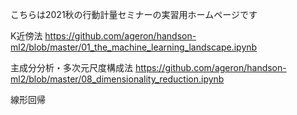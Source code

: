 こちらは2021秋の行動計量セミナーの実習用ホームページです

K近傍法
https://github.com/ageron/handson-ml2/blob/master/01_the_machine_learning_landscape.ipynb

主成分分析・多次元尺度構成法
https://github.com/ageron/handson-ml2/blob/master/08_dimensionality_reduction.ipynb

線形回帰

